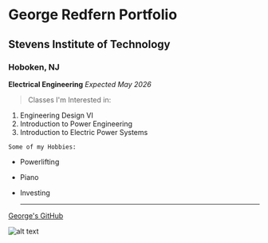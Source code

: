 # George Redfern Portfolio
## Stevens Institute of Technology
### Hoboken, NJ

**Electrical Engineering**  *Expected May 2026*

> Classes I'm Interested in:

1. Engineering Design VI
2. Introduction to Power Engineering
3. Introduction to Electric Power Systems

`Some of my Hobbies:`

- Powerlifting
- Piano
- Investing

    ---

 [George's GitHub](https://github.com/gredfern5/Engineering-Design-VI)

![alt text](image.jpg)
 
